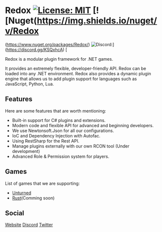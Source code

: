 # Redox [![License: MIT](https://img.shields.io/badge/License-MIT-yellow.svg)](https://opensource.org/licenses/MIT) [![Nuget(https://img.shields.io/nuget/v/Redox
(https://www.nuget.org/packages/Redox/)  ![Discord:](https://img.shields.io/discord/660131995619426310?label=discord)](https://discord.gg/KSQxhcA)
       [


Redox is a modular plugin framework for .NET games.

It provides an extremely flexible, developer-friendly API. Redox can be loaded into any .NET environment.
Redox also provides a dynamic plugin engine that allows us to add plugin support for languages such as JavaScript, Python, Lua.

## Features
Here are some features that are worth mentioning:
- Built-in support for C# plugins and extensions.
- Modern code and flexible API for advanced and beginning developers.
- We use Newtonsoft.Json for all our configurations.
- IoC and Dependency Injection with Autofac.
- Using RestSharp for the Rest API.
- Manage plugins externally with our own RCON tool (Under development)
- Advanced Role & Permission system for players.


## Games
List of games that we are supporting:
- [Unturned](https://github.com/RedoxMod/Redox.Unturned)
- [Rust](https://github.com/RedoxMod/Redox.Unturned)(Comming soon)

## Social
[Website](https://redoxmodding.org)
[Discord](https://discord.gg/TjfJypA)
[Twitter](https://twitter.com/RedoxMod)

